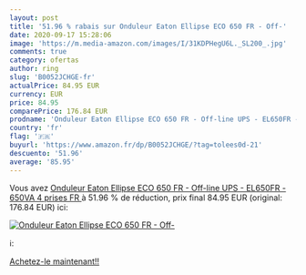 ```yaml
---
layout: post
title: '51.96 % rabais sur Onduleur Eaton Ellipse ECO 650 FR - Off-'
date: 2020-09-17 15:28:06
image: 'https://m.media-amazon.com/images/I/31KDPHegU6L._SL200_.jpg'
comments: true
category: ofertas
author: ring
slug: 'B0052JCHGE-fr'
actualPrice: 84.95 EUR
currency: EUR
price: 84.95
comparePrice: 176.84 EUR
prodname: 'Onduleur Eaton Ellipse ECO 650 FR - Off-line UPS - EL650FR - 650VA  4 prises FR '
country: 'fr'
flag: '🇫🇷'
buyurl: 'https://www.amazon.fr/dp/B0052JCHGE/?tag=tolees0d-21'
descuento: '51.96'
average: '85.95'
---
```


Vous avez [Onduleur Eaton Ellipse ECO 650 FR - Off-line UPS - EL650FR - 650VA  4 prises FR ](https://www.amazon.fr/dp/B0052JCHGE/?tag=tolees0d-21)  à  51.96 % de réduction, prix final  84.95 EUR (original: 176.84 EUR) ici:

[![Onduleur Eaton Ellipse ECO 650 FR - Off-](https://m.media-amazon.com/images/I/31KDPHegU6L._SL200_.jpg)](https://www.amazon.fr/dp/B0052JCHGE/?tag=tolees0d-21)

ℹ️:


[Achetez-le maintenant!!](https://www.amazon.fr/dp/B0052JCHGE/?tag=tolees0d-21)
